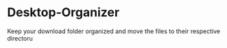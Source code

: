 # Desktop-Organizer
Keep your download folder organized and move the files to their respective directoru
